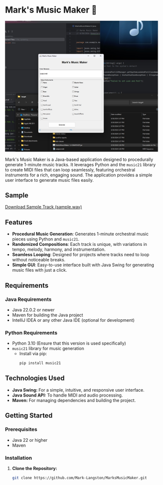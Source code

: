 # Mark's Music Maker 🎵

![Mark's Music Maker Screenshot](img/screenshot.jpg)

Mark's Music Maker is a Java-based application designed to procedurally generate 1-minute music tracks. It leverages Python and the `music21` library to create MIDI files that can loop seamlessly, featuring orchestral instruments for a rich, engaging sound. The application provides a simple user interface to generate music files easily.

## Sample

[Download Sample Track (sample.wav)](./sample.wav)

## Features

- **Procedural Music Generation**: Generates 1-minute orchestral music pieces using Python and `music21`.
- **Randomized Compositions**: Each track is unique, with variations in tempo, melody, harmony, and instrumentation.
- **Seamless Looping**: Designed for projects where tracks need to loop without noticeable breaks.
- **Simple GUI**: Easy-to-use interface built with Java Swing for generating music files with just a click.

## Requirements

### Java Requirements
- Java 22.0.2 or newer
- Maven for building the Java project
- IntelliJ IDEA or any other Java IDE (optional for development)

### Python Requirements
- Python 3.10 (Ensure that this version is used specifically)
- `music21` library for music generation
  - Install via pip:
    ```bash
    pip install music21
    ```

## Technologies Used

- **Java Swing:** For a simple, intuitive, and responsive user interface.
- **Java Sound API:** To handle MIDI and audio processing.
- **Maven:** For managing dependencies and building the project.

## Getting Started

### Prerequisites

- Java 22 or higher
- Maven

### Installation

1. **Clone the Repository:**

   ```bash
   git clone https://github.com/Mark-Langston/MarksMusicMaker.git
